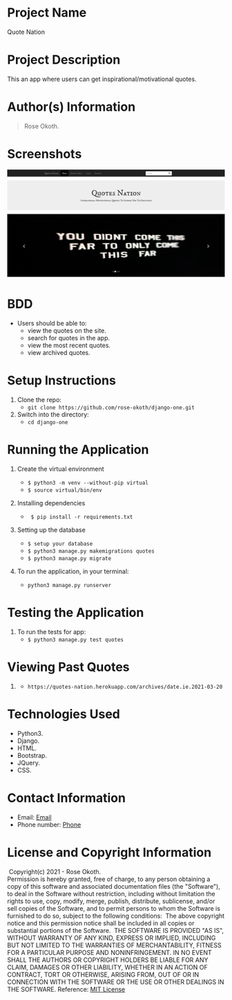 # Project Name

Quote Nation
​
# Project Description

This an app where users can get inspirational/motivational quotes.

# Author(s) Information

> Rose Okoth.
​
# Screenshots

![Alt text](/static/images/Screenshot.png?raw=true "Landing Page")

# BDD

* Users should be able to:
    - view the quotes on the site.
    - search for quotes in the app.
    - view the most recent quotes.
    - view archived quotes.

# Setup Instructions

1. Clone the repo:
   * `git clone https://github.com/rose-okoth/django-one.git`
​
1. Switch into the directory:
   * `cd django-one`
​
# Running the Application

1. Create the virtual environment
   * ` $ python3 -m venv --without-pip virtual `
   * ` $ source virtual/bin/env `

1. Installing dependencies
   * ` $ pip install -r requirements.txt`

1. Setting up the database
    * `$ setup your database`
    * `$ python3 manage.py makemigrations quotes`
    * `$ python3 manage.py migrate`

1. To run the application, in your terminal:
    * `python3 manage.py runserver`

# Testing the Application

1. To run the tests for app:
    * `$ python3 manage.py test quotes`

# Viewing Past Quotes

1. * `https://quotes-nation.herokuapp.com/archives/date.ie.2021-03-20`
    
# Technologies Used

* Python3.
* Django.
* HTML.
* Bootstrap.
* JQuery.
* CSS.
​
# Contact Information

* Email: [Email](mailto:okoth.rose0@gmail.com)
* Phone number: [Phone](tel:+254712476547)
​
# License and Copyright Information
​
Copyright(c) 2021 - Rose Okoth.  
​
Permission is hereby granted, free of charge, to any person obtaining a copy of this software and associated documentation files (the "Software"), to deal in the Software without restriction, including without limitation the rights to use, copy, modify, merge, publish, distribute, sublicense, and/or sell copies of the Software, and to permit persons to whom the Software is furnished to do so, subject to the following conditions:
​
The above copyright notice and this permission notice shall be included in all copies or substantial portions of the Software.
​
THE SOFTWARE IS PROVIDED "AS IS", WITHOUT WARRANTY OF ANY KIND, EXPRESS OR IMPLIED, INCLUDING BUT NOT LIMITED TO THE WARRANTIES OF MERCHANTABILITY, FITNESS FOR A PARTICULAR PURPOSE AND NONINFRINGEMENT. IN NO EVENT SHALL THE AUTHORS OR COPYRIGHT HOLDERS BE LIABLE FOR ANY CLAIM, DAMAGES OR OTHER LIABILITY, WHETHER IN AN ACTION OF CONTRACT, TORT OR OTHERWISE, ARISING FROM, OUT OF OR IN CONNECTION WITH THE SOFTWARE OR THE USE OR OTHER DEALINGS IN THE SOFTWARE.
​
Reference: [MIT License](https://opensource.org/licenses/MIT)